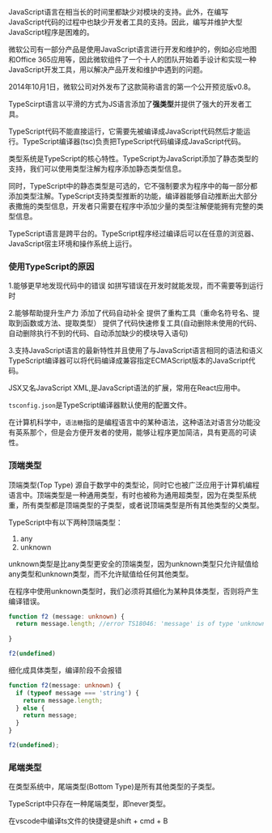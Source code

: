 JavaScript语言在相当长的时间里都缺少对模块的支持。此外，在编写JavaScript代码的过程中也缺少开发者工具的支持。因此，编写并维护大型JavaScript程序是困难的。

微软公司有一部分产品是使用JavaScript语言进行开发和维护的，例如必应地图和Office 365应用等，因此微软组件了一个十人的团队开始着手设计和实现一种JavaScript开发工具，用以解决产品开发和维护中遇到的问题。

2014年10月1日，微软公司对外发布了这款简称语言的第一个公开预览版v0.8。

TypeScirpt语言以平滑的方式为JS语言添加了**强类型**并提供了强大的开发者工具。

TypeScript代码不能直接运行，它需要先被编译成JavaScript代码然后才能运行。TypeScript编译器(tsc)负责把TypeScript代码编译成JavaScript代码。

类型系统是TypeScript的核心特性。TypeScript为JavaScript添加了静态类型的支持，我们可以使用类型注解为程序添加静态类型信息。

同时，TypeScript中的静态类型是可选的，它不强制要求为程序中的每一部分都添加类型注解。TypeScript支持类型推断的功能，编译器能够自动推断出大部分表撒施的类型信息，开发者只需要在程序中添加少量的类型注解便能拥有完整的类型信息。


TypeScript语言是跨平台的。TypeScript程序经过编译后可以在任意的浏览器、JavaScript宿主环境和操作系统上运行。


### 使用TypeScript的原因
1.能够更早地发现代码中的错误
如拼写错误在开发时就能发现，而不需要等到运行时

2.能够帮助提升生产力
添加了代码自动补全
提供了重构工具（重命名符号名、提取到函数或方法、提取类型）
提供了代码快速修复工具(自动删除未使用的代码、自动删除执行不到的代码、自动添加缺少的模块导入语句)



3.支持JavaScript语言的最新特性并且使用了与JavaScript语言相同的语法和语义
TypeScript编译器可以将代码编译成兼容指定ECMAScript版本的JavaScript代码。



JSX又名JavaScript XML,是JavaScript语法的扩展，常用在React应用中。

`tsconfig.json`是TypeScript编译器默认使用的配置文件。

在计算机科学中，`语法糖`指的是编程语言中的某种语法，这种语法对语言分功能没有英系那个，但是会方便开发者的使用，能够让程序更加简洁，具有更高的可读性。

### 顶端类型
顶端类型(Top Type) 源自于数学中的类型论，同时它也被广泛应用于计算机编程语言中。顶端类型是一种通用类型，有时也被称为通用超类型，因为在类型系统重，所有类型都是顶端类型的子类型，或者说顶端类型是所有其他类型的父类型。

TypeScript中有以下两种顶端类型：
1. any
2. unknown

unknown类型是比any类型更安全的顶端类型，因为unknown类型只允许赋值给any类型和unknown类型，而不允许赋值给任何其他类型。

在程序中使用unknown类型时，我们必须将其细化为某种具体类型，否则将产生编译错误。

```typescript
function f2 (message: unknown) {
  return message.length; //error TS18046: 'message' is of type 'unknown'.
 
}

f2(undefined)
```

细化成具体类型，编译阶段不会报错
```typescript
function f2(message: unknown) {
  if (typeof message === 'string') {
    return message.length;
  } else {
    return message;
  }
}

f2(undefined);

```

### 尾端类型
在类型系统中，尾端类型(Bottom Type)是所有其他类型的子类型。

TypeScript中只存在一种尾端类型，即never类型。


在vscode中编译ts文件的快捷键是shift + cmd + B



